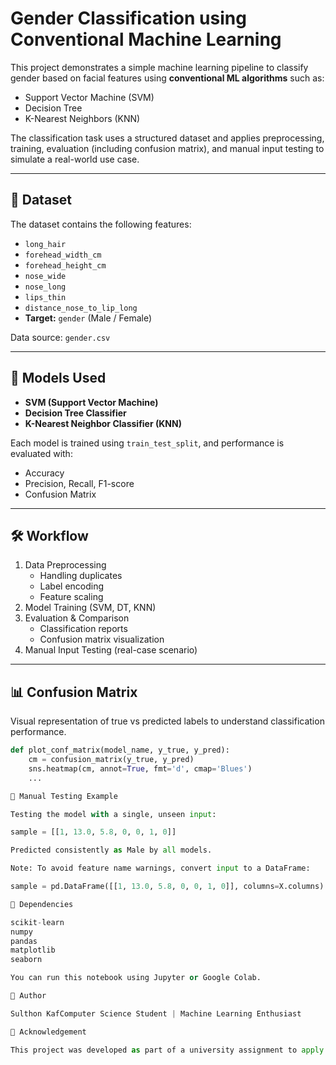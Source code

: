 # Gender Classification using Conventional Machine Learning

This project demonstrates a simple machine learning pipeline to classify gender based on facial features using **conventional ML algorithms** such as:

- Support Vector Machine (SVM)
- Decision Tree
- K-Nearest Neighbors (KNN)

The classification task uses a structured dataset and applies preprocessing, training, evaluation (including confusion matrix), and manual input testing to simulate a real-world use case.

---

## 📂 Dataset

The dataset contains the following features:
- `long_hair`
- `forehead_width_cm`
- `forehead_height_cm`
- `nose_wide`
- `nose_long`
- `lips_thin`
- `distance_nose_to_lip_long`
- **Target:** `gender` (Male / Female)

Data source: `gender.csv`

---

## 🧠 Models Used

- **SVM (Support Vector Machine)**
- **Decision Tree Classifier**
- **K-Nearest Neighbor Classifier (KNN)**

Each model is trained using `train_test_split`, and performance is evaluated with:
- Accuracy
- Precision, Recall, F1-score
- Confusion Matrix

---

## 🛠️ Workflow

1. Data Preprocessing
   - Handling duplicates
   - Label encoding
   - Feature scaling
2. Model Training (SVM, DT, KNN)
3. Evaluation & Comparison
   - Classification reports
   - Confusion matrix visualization
4. Manual Input Testing (real-case scenario)

---

## 📊 Confusion Matrix

Visual representation of true vs predicted labels to understand classification performance.

```python
def plot_conf_matrix(model_name, y_true, y_pred):
    cm = confusion_matrix(y_true, y_pred)
    sns.heatmap(cm, annot=True, fmt='d', cmap='Blues')
    ...

🧪 Manual Testing Example

Testing the model with a single, unseen input:

sample = [[1, 13.0, 5.8, 0, 0, 1, 0]]

Predicted consistently as Male by all models.

Note: To avoid feature name warnings, convert input to a DataFrame:

sample = pd.DataFrame([[1, 13.0, 5.8, 0, 0, 1, 0]], columns=X.columns)

📌 Dependencies

scikit-learn
numpy
pandas
matplotlib
seaborn

You can run this notebook using Jupyter or Google Colab.

📌 Author

Sulthon KafComputer Science Student | Machine Learning Enthusiast

🌟 Acknowledgement

This project was developed as part of a university assignment to apply binary/multiclass classification using conventional ML techniques.


